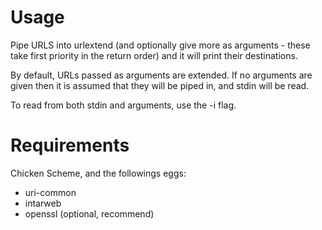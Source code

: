 # Usage
Pipe URLS into urlextend (and optionally give more as arguments - these take first priority in the return order) and it will print their destinations.  

By default, URLs passed as arguments are extended. If no arguments are given then it is assumed that they will be piped in, and stdin will be read.

To read from both stdin and arguments, use the -i flag.

# Requirements
Chicken Scheme, and the followings eggs:

  - uri-common
  - intarweb
  - openssl (optional, recommend)
